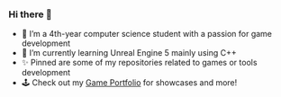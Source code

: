 ### Hi there 👋

- 🔭 I’m a 4th-year computer science student with a passion for game development
- 🌱 I’m currently learning Unreal Engine 5 mainly using C++
- ✨ Pinned are some of my repositories related to games or tools development
- 🕹 Check out my [Game Portfolio](https://chrisyandev.github.io) for showcases and more!
